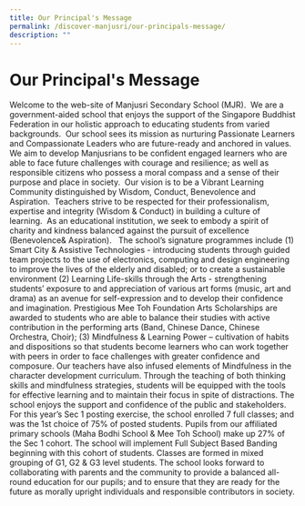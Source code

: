 ```yaml
---
title: Our Principal's Message
permalink: /discover-manjusri/our-principals-message/
description: ""
---
```

# **Our Principal's Message**

Welcome to the web-site of Manjusri Secondary School (MJR).  We are a government-aided school that enjoys the support of the Singapore Buddhist Federation in our holistic approach to educating students from varied backgrounds.  Our school sees its mission as nurturing Passionate Learners and Compassionate Leaders who are future-ready and anchored in values.  We aim to develop Manjusrians to be confident engaged learners who are able to face future challenges with courage and resilience; as well as responsible citizens who possess a moral compass and a sense of their purpose and place in society. 
Our vision is to be a Vibrant Learning Community distinguished by Wisdom, Conduct, Benevolence and Aspiration.  Teachers strive to be respected for their professionalism, expertise and integrity (Wisdom & Conduct) in building a culture of learning.  As an educational institution, we seek to embody a spirit of charity and kindness balanced against the pursuit of excellence (Benevolence& Aspiration).  
The school’s signature programmes include (1) Smart City & Assistive Technologies - introducing students through guided team projects to the use of electronics, computing and design engineering to improve the lives of the elderly and disabled; or to create a sustainable environment (2) Learning Life-skills through the Arts - strengthening students’ exposure to and appreciation of various art forms (music, art and drama) as an avenue for self-expression and to develop their confidence and imagination. Prestigious Mee Toh Foundation Arts Scholarships are awarded to students who are able to balance their studies with active contribution in the performing arts (Band, Chinese Dance, Chinese Orchestra, Choir); (3) Mindfulness & Learning Power – cultivation of habits and dispositions so that students become learners who can work together with peers in order to face challenges with greater confidence and composure.  Our teachers have also infused elements of Mindfulness in the character development curriculum. Through the teaching of both thinking skills and mindfulness strategies, students will be equipped with the tools for effective learning and to maintain their focus in spite of distractions.
The school enjoys the support and confidence of the public and stakeholders.  For this year’s Sec 1 posting exercise, the school enrolled 7 full classes; and was the 1st choice of 75% of posted students.  Pupils from our affiliated primary schools (Maha Bodhi School & Mee Toh School) make up 27% of the Sec 1 cohort.  The school will implement Full Subject Based Banding beginning with this cohort of students.  Classes are formed in mixed grouping of G1, G2 & G3 level students. 
The school looks forward to collaborating with parents and the community to provide a balanced all-round education for our pupils; and to ensure that they are ready for the future as morally upright individuals and responsible contributors in society.
